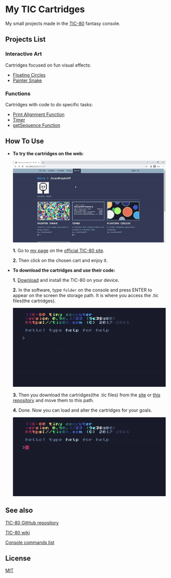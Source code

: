 # My TIC Cartridges

My small projects made in the [TIC-80][TIC-80 site] fantasy console.

## Projects List

### Interactive Art

Cartridges focused on fun visual effects:

* [Floating Circles](cartridges/floatingCircles/)
* [Painter Snake](cartridges/PainterSnake/)

### Functions

Cartridges with code to do specific tasks:

* [Print Alignment Function](cartridges/PrintAlign/)
* [Timer](cartridges/Timer/)
* [getSequence Function](cartridges/sequence/)

## How To Use

* **To try the cartridges on the web:**

  ![demo of how to access the cartridges on the web](/gifs/seeOnWeb.gif)

  **1.** Go to [my page][my TIC-80 page] on the [official TIC-80 site][TIC-80 site].

  **2.** Then click on the chosen cart and enjoy it.

* **To download the cartridges and use their code:**

  **1.** [Download](https://tic80.com/create) and install the TIC-80 on your device.

  **2.** In the software, type `folder` on the console and press ENTER to appear on the screen the storage path. It is where you access the .tic files(the cartridges).
  
  ![demo of how to find out the storage path](/gifs/storagePath.gif)

  **3.** Then you download the cartridges(the .tic files) from the [site][my TIC-80 page] or [this repository](https://github.com/JoaoPauloVF/My-TIC-Cartridges/tree/main/cartridges) and move them to this path.

  **4.** Done. Now you can load and alter the cartridges for your goals.

  ![demo of how to access the cartridges on the TIC-80](/gifs/seeOnTic.gif)

[TIC-80 site]:https://tic80.com/

[my TIC-80 page]:https://tic80.com/dev?id=7293

## See also

[TIC-80 GitHub repository](https://github.com/nesbox/TIC-80/)

[TIC-80 wiki](https://github.com/nesbox/TIC-80/wiki)

[Console commands list](https://github.com/nesbox/TIC-80/wiki/Console#available-commands)

## License

[MIT](LICENSE)
